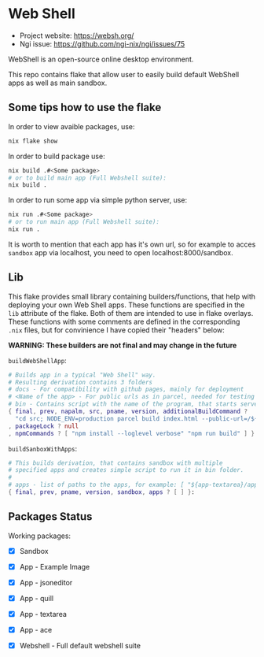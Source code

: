 # Web Shell

- Project website: https://websh.org/
- Ngi issue: https://github.com/ngi-nix/ngi/issues/75

WebShell is an open-source online desktop environment.

This repo contains flake that allow user to easily build default WebShell apps as well as main sandbox.

## Some tips how to use the flake

In order to view avaible packages, use:

```bash
nix flake show
```

In order to build package use:
```bash
nix build .#<Some package>
# or to build main app (Full Webshell suite):
nix build .
```

In order to run some app via simple python server, use:
```bash
nix run .#<Some package>
# or to run main app (Full Webshell suite):
nix run .
```

It is worth to mention that each app has it's own url, so for example to acces `sandbox` app via localhost, you need to open localhost:8000/sandbox.

## Lib

This flake provides small library containing builders/functions, that help with deploying your own Web Shell apps. These functions are specified in the `lib` attribute of the flake. Both of them are intended to use in flake overlays. These functions with some comments are defined in the corresponding `.nix` files, but for convinience I have copied their "headers" below:

**WARNING: These builders are not final and may change in the future**

`buildWebShellApp`:
```nix
# Builds app in a typical "Web Shell" way.
# Resulting derivation contains 3 folders
# docs - For compatibility with github pages, mainly for deployment
# <Name of the app> - For public urls as in parcel, needed for testing with python web server
# bin - Contains script with the name of the program, that starts server that hosts desired package
{ final, prev, napalm, src, pname, version, additionalBuildCommand ?
  "cd src; NODE_ENV=production parcel build index.html --public-url=/${pname}/ --out-dir=../docs; cd .."
, packageLock ? null
, npmCommands ? [ "npm install --loglevel verbose" "npm run build" ] }:
```

`buildSanboxWithApps`:
```nix
# This builds derivation, that contains sandbox with multiple
# specified apps and creates simple script to run it in bin folder.
#
# apps - list of paths to the apps, for example: [ "${app-textarea}/app-textarea" <other apps> ]
{ final, prev, pname, version, sandbox, apps ? [ ] }:
```

## Packages Status

Working packages:

- [x] Sandbox
- [x] App - Example Image
- [x] App - jsoneditor
- [x] App - quill
- [x] App - textarea
- [x] App - ace
- [x] Webshell - Full default webshell suite

